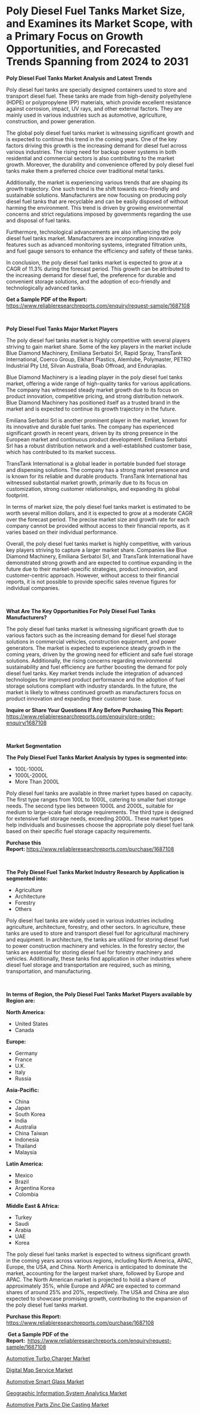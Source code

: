 <p><h1>Poly Diesel Fuel Tanks Market Size, and Examines its Market Scope, with a Primary Focus on Growth Opportunities, and Forecasted Trends Spanning from 2024 to 2031</h1></p><p><strong>Poly Diesel Fuel Tanks Market Analysis and Latest Trends</strong></p>
<p><p>Poly diesel fuel tanks are specially designed containers used to store and transport diesel fuel. These tanks are made from high-density polyethylene (HDPE) or polypropylene (PP) materials, which provide excellent resistance against corrosion, impact, UV rays, and other external factors. They are mainly used in various industries such as automotive, agriculture, construction, and power generation.</p><p>The global poly diesel fuel tanks market is witnessing significant growth and is expected to continue this trend in the coming years. One of the key factors driving this growth is the increasing demand for diesel fuel across various industries. The rising need for backup power systems in both residential and commercial sectors is also contributing to the market growth. Moreover, the durability and convenience offered by poly diesel fuel tanks make them a preferred choice over traditional metal tanks.</p><p>Additionally, the market is experiencing various trends that are shaping its growth trajectory. One such trend is the shift towards eco-friendly and sustainable solutions. Manufacturers are now focusing on producing poly diesel fuel tanks that are recyclable and can be easily disposed of without harming the environment. This trend is driven by growing environmental concerns and strict regulations imposed by governments regarding the use and disposal of fuel tanks.</p><p>Furthermore, technological advancements are also influencing the poly diesel fuel tanks market. Manufacturers are incorporating innovative features such as advanced monitoring systems, integrated filtration units, and fuel gauge sensors to enhance the efficiency and safety of these tanks.</p><p>In conclusion, the poly diesel fuel tanks market is expected to grow at a CAGR of 11.3% during the forecast period. This growth can be attributed to the increasing demand for diesel fuel, the preference for durable and convenient storage solutions, and the adoption of eco-friendly and technologically advanced tanks.</p></p>
<p><strong>Get a Sample PDF of the Report:&nbsp;</strong> <a href="https://www.reliableresearchreports.com/enquiry/request-sample/1687108">https://www.reliableresearchreports.com/enquiry/request-sample/1687108</a></p>
<p>&nbsp;</p>
<p><strong>Poly Diesel Fuel Tanks Major Market Players</strong></p>
<p><p>The poly diesel fuel tanks market is highly competitive with several players striving to gain market share. Some of the key players in the market include Blue Diamond Machinery, Emiliana Serbatoi Srl, Rapid Spray, TransTank International, Coerco Group, Elkhart Plastics, Alemlube, Polymaster, PETRO Industrial Pty Ltd, Silvan Australia, Boab Offroad, and Enduraplas.</p><p>Blue Diamond Machinery is a leading player in the poly diesel fuel tanks market, offering a wide range of high-quality tanks for various applications. The company has witnessed steady market growth due to its focus on product innovation, competitive pricing, and strong distribution network. Blue Diamond Machinery has positioned itself as a trusted brand in the market and is expected to continue its growth trajectory in the future.</p><p>Emiliana Serbatoi Srl is another prominent player in the market, known for its innovative and durable fuel tanks. The company has experienced significant growth in recent years, driven by its strong presence in the European market and continuous product development. Emiliana Serbatoi Srl has a robust distribution network and a well-established customer base, which has contributed to its market success.</p><p>TransTank International is a global leader in portable bunded fuel storage and dispensing solutions. The company has a strong market presence and is known for its reliable and durable products. TransTank International has witnessed substantial market growth, primarily due to its focus on customization, strong customer relationships, and expanding its global footprint.</p><p>In terms of market size, the poly diesel fuel tanks market is estimated to be worth several million dollars, and it is expected to grow at a moderate CAGR over the forecast period. The precise market size and growth rate for each company cannot be provided without access to their financial reports, as it varies based on their individual performance.</p><p>Overall, the poly diesel fuel tanks market is highly competitive, with various key players striving to capture a larger market share. Companies like Blue Diamond Machinery, Emiliana Serbatoi Srl, and TransTank International have demonstrated strong growth and are expected to continue expanding in the future due to their market-specific strategies, product innovation, and customer-centric approach. However, without access to their financial reports, it is not possible to provide specific sales revenue figures for individual companies.</p></p>
<p>&nbsp;</p>
<p><strong>What Are The Key Opportunities For Poly Diesel Fuel Tanks Manufacturers?</strong></p>
<p><p>The poly diesel fuel tanks market is witnessing significant growth due to various factors such as the increasing demand for diesel fuel storage solutions in commercial vehicles, construction equipment, and power generators. The market is expected to experience steady growth in the coming years, driven by the growing need for efficient and safe fuel storage solutions. Additionally, the rising concerns regarding environmental sustainability and fuel efficiency are further boosting the demand for poly diesel fuel tanks. Key market trends include the integration of advanced technologies for improved product performance and the adoption of fuel storage solutions compliant with industry standards. In the future, the market is likely to witness continued growth as manufacturers focus on product innovation and expanding their customer base.</p></p>
<p><strong>Inquire or Share Your Questions If Any Before Purchasing This Report:</strong> <a href="https://www.reliableresearchreports.com/enquiry/pre-order-enquiry/1687108">https://www.reliableresearchreports.com/enquiry/pre-order-enquiry/1687108</a></p>
<p>&nbsp;</p>
<p><strong>Market Segmentation</strong></p>
<p><strong>The Poly Diesel Fuel Tanks Market Analysis by types is segmented into:</strong></p>
<p><ul><li>100L-1000L</li><li>1000L-2000L</li><li>More Than 2000L</li></ul></p>
<p><p>Poly diesel fuel tanks are available in three market types based on capacity. The first type ranges from 100L to 1000L, catering to smaller fuel storage needs. The second type lies between 1000L and 2000L, suitable for medium to large-scale fuel storage requirements. The third type is designed for extensive fuel storage needs, exceeding 2000L. These market types help individuals and businesses choose the appropriate poly diesel fuel tank based on their specific fuel storage capacity requirements.</p></p>
<p><strong>Purchase this Report:&nbsp;</strong><a href="https://www.reliableresearchreports.com/purchase/1687108">https://www.reliableresearchreports.com/purchase/1687108</a></p>
<p>&nbsp;</p>
<p><strong>The Poly Diesel Fuel Tanks Market Industry Research by Application is segmented into:</strong></p>
<p><ul><li>Agriculture</li><li>Architecture</li><li>Forestry</li><li>Others</li></ul></p>
<p><p>Poly diesel fuel tanks are widely used in various industries including agriculture, architecture, forestry, and other sectors. In agriculture, these tanks are used to store and transport diesel fuel for agricultural machinery and equipment. In architecture, the tanks are utilized for storing diesel fuel to power construction machinery and vehicles. In the forestry sector, the tanks are essential for storing diesel fuel for forestry machinery and vehicles. Additionally, these tanks find application in other industries where diesel fuel storage and transportation are required, such as mining, transportation, and manufacturing.</p></p>
<p>&nbsp;</p>
<p><strong>In terms of Region, the Poly Diesel Fuel Tanks Market Players available by Region are:</strong></p>
<p>
    <p> <strong> North America: </strong>
        <ul>
            <li>United States</li>
            <li>Canada</li>
        </ul>
        </p> 
    <p> <strong> Europe: </strong>
        <ul>
            <li>Germany</li>
            <li>France</li>
            <li>U.K.</li>
            <li>Italy</li>
            <li>Russia</li>
        </ul>
        </p> 
    <p> <strong> Asia-Pacific: </strong>
        <ul>
            <li>China</li>
            <li>Japan</li>
            <li>South Korea</li>
            <li>India</li>
            <li>Australia</li>
            <li>China Taiwan</li>
            <li>Indonesia</li>
            <li>Thailand</li>
            <li>Malaysia</li>
        </ul>
        </p> 
    <p> <strong> Latin America: </strong>
        <ul>
            <li>Mexico</li>
            <li>Brazil</li>
            <li>Argentina Korea</li>
            <li>Colombia</li>
        </ul>
        </p> 
    <p> <strong> Middle East & Africa: </strong>
        <ul>
            <li>Turkey</li>
            <li>Saudi</li>
            <li>Arabia</li>
            <li>UAE</li>
            <li>Korea</li>
        </ul>
    </p>
    </p>
<p><p>The poly diesel fuel tanks market is expected to witness significant growth in the coming years across various regions, including North America, APAC, Europe, the USA, and China. North America is anticipated to dominate the market, accounting for the largest market share, followed by Europe and APAC. The North American market is projected to hold a share of approximately 35%, while Europe and APAC are expected to command shares of around 25% and 20%, respectively. The USA and China are also expected to showcase promising growth, contributing to the expansion of the poly diesel fuel tanks market.</p></p>
<p><strong>Purchase this Report: </strong><a href="https://www.reliableresearchreports.com/purchase/1687108">https://www.reliableresearchreports.com/purchase/1687108</a></p>
<p>&nbsp;<strong>Get a Sample PDF of the Report:&nbsp;&nbsp;</strong><a href="https://www.reliableresearchreports.com/enquiry/request-sample/1687108">https://www.reliableresearchreports.com/enquiry/request-sample/1687108</a></p>
<p><strong></strong></p>
<p><p><a href="https://medium.com/p/a310b75120b8/edit">Automotive Turbo Charger Market</a></p><p><a href="https://github.com/aasishrp01/Market-Research-Report-List-2/blob/main/digital-map-service-market.md">Digital Map Service Market</a></p><p><a href="https://medium.com/p/af5d628d1e5d/edit">Automotive Smart Glass Market</a></p><p><a href="https://github.com/aashishrp02/Market-Research-Report-List-2/blob/main/geographic-information-system-analytics-market.md">Geographic Information System Analytics Market</a></p><p><a href="https://medium.com/p/f4004145d4bb/edit">Automotive Parts Zinc Die Casting Market</a></p></p>